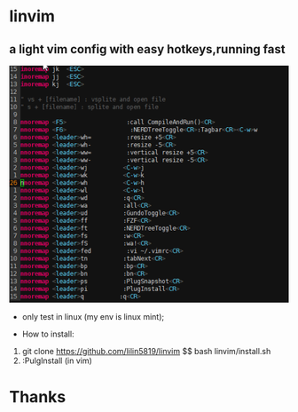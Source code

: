 # linvim

## a light vim config with easy hotkeys,running fast

![show](show.jpg)

* only test in linux (my env is linux mint);

* How to install:
1. git clone https://github.com/lilin5819/linvim $$ bash linvim/install.sh
2. :PulgInstall                 (in vim)



# Thanks
